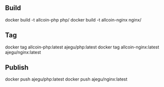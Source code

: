 ## Build
docker build -t allcoin-php php/
docker build -t allcoin-nginx nginx/

## Tag
docker tag allcoin-php:latest ajegu/php:latest
docker tag allcoin-nginx:latest ajegu/nginx:latest

## Publish
docker push ajegu/php:latest
docker push ajegu/nginx:latest